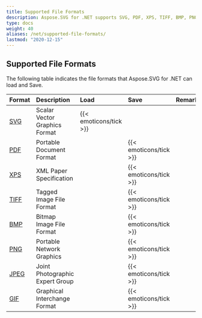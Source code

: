 ```yaml
---
title: Supported File Formats
description: Aspose.SVG for .NET supports SVG, PDF, XPS, TIFF, BMP, PNG, JPEG and GIF file formats.
type: docs
weight: 40
aliases: /net/supported-file-formats/
lastmod: "2020-12-15"
---
```


## **Supported File Formats**

The following table indicates the file formats that Aspose.SVG for .NET can load and Save.

|**Format**|**Description**|**Load**|**Save**|**Remarks**|
| :- | :- | :- | :- | :- |
|[SVG](https://docs.fileformat.com/page-description-language/svg/)|Scalar Vector Graphics Format|{{< emoticons/tick >}}| | |
|[PDF](https://docs.fileformat.com/pdf/)|Portable Document Format| |{{< emoticons/tick >}}| |
|[XPS](https://docs.fileformat.com/page-description-language/xps/)|XML Paper Specification| |{{< emoticons/tick >}}| |
|[TIFF](https://docs.fileformat.com/image/tiff/)|Tagged Image File Format| |{{< emoticons/tick >}}| |
|[BMP](https://docs.fileformat.com/image/bmp/)|Bitmap Image File Format| |{{< emoticons/tick >}}| |
|[PNG](https://docs.fileformat.com/image/png/)|Portable Network Graphics| |{{< emoticons/tick >}}| |
|[JPEG](https://docs.fileformat.com/image/jpeg/)|Joint Photographic Expert Group| |{{< emoticons/tick >}}| |
|[GIF](https://docs.fileformat.com/image/gif/)|Graphical Interchange Format| |{{< emoticons/tick >}}| |
